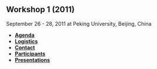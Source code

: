 
## **Workshop 1 (2011)**

September 26 - 28, 2011 at Peking University, Beijing, China

+ **[Agenda](agenda2011.pdf)**
+ **[Logistics](logistics.md)**
+ **[Contact](contact.md)**
+ **[Participants](http://www.nsf-nsfc-sw.org/?page_id=334)**
+ **[Presentations](presentations.md)**

